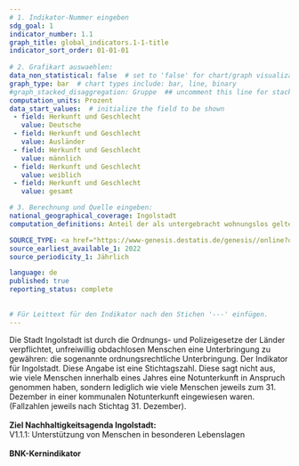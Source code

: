 ```yaml
---
# 1. Indikator-Nummer eingeben 
sdg_goal: 1 
indicator_number: 1.1
graph_title: global_indicators.1-1-title
indicator_sort_order: 01-01-01
 
# 2. Grafikart auswaehlen: 
data_non_statistical: false  # set to 'false' for chart/graph visualization 
graph_type: bar  # chart types include: bar, line, binary 
#graph_stacked_disaggregation: Gruppe  ## uncomment this line for stacked bars. eplace 'Geschlecht' with the field of aggregation. 
computation_units: Prozent   
data_start_values:  # initialize the field to be shown  
 - field: Herkunft und Geschlecht 
   value: Deutsche 
 - field: Herkunft und Geschlecht 
   value: Ausländer
 - field: Herkunft und Geschlecht 
   value: männlich
 - field: Herkunft und Geschlecht 
   value: weiblich
 - field: Herkunft und Geschlecht 
   value: gesamt

# 3. Berechnung und Quelle eingeben: 
national_geographical_coverage: Ingolstadt 
computation_definitions: Anteil der als untergebracht wohnungslos geltenden Einwohner/-innen an der Gesamtbevölkerung Betreuung durch Kommune; Förderung von Trägern z.B. Straßenambulanz St. Franziskus, SkF (Sozialdienst katholischer Frauen) Notwohnungen

SOURCE_TYPE: <a href="https://www-genesis.destatis.de/genesis//online?operation=table&code=22971-0080&bypass=true&levelindex=0&levelid=1730374033875#abreadcrumb">Statistisches Bundesamt</a>  # data source  
source_earliest_available_1: 2022
source_periodicity_1: Jährlich

language: de   
published: true 
reporting_status: complete
 
 
# Für Leittext für den Indikator nach den Stichen '---' einfügen. 
---
```

Die Stadt Ingolstadt ist durch die Ordnungs- und Polizeigesetze der Länder verpflichtet, unfreiwillig obdachlosen Menschen eine Unterbringung zu gewähren: die sogenannte ordnungsrechtliche Unterbringung. Der Indikator für Ingolstadt. Diese Angabe ist eine Stichtagszahl. Diese sagt nicht aus, wie viele Menschen innerhalb eines Jahres eine Notunterkunft in Anspruch genommen haben, sondern lediglich wie viele Menschen jeweils zum 31. Dezember in einer kommunalen Notunterkunft eingewiesen waren. (Fallzahlen jeweils nach Stichtag 31. Dezember). <br>
<br>
<b>Ziel Nachhaltigkeitsagenda Ingolstadt:</b><br> 
V1.1.1: Unterstützung von Menschen in besonderen Lebenslagen<br>
<br>
<b>BNK-Kernindikator</b>
